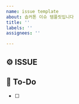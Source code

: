 ```yaml
---
name: issue template
about: 솝커톤 이슈 템플릿입니다
title: ''
labels: ''
assignees: ''

---
```


## ⚙️ ISSUE
<!-- 어떤 이슈인지 설명 -->


## 📄 To-Do
<!-- [ ] 이슈에서 세부 todo list 작성 -->
- [ ]
